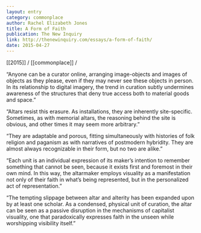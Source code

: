 ```yaml
---
layout: entry
category: commonplace
author: Rachel Elizabeth Jones
title: A Form of Faith
publication: The New Inquiry
link: http://thenewinquiry.com/essays/a-form-of-faith/
date: 2015-04-27
---
```


[[2015]] / [[commonplace]] / 

“Anyone can be a curator online, arranging image-objects and images of objects as they please, even if they may never see these objects in person. In its relationship to digital imagery, the trend in curation subtly undermines awareness of the structures that deny true access both to material goods and space.”

“Altars resist this erasure. As installations, they are inherently site-specific. Sometimes, as with memorial altars, the reasoning behind the site is obvious, and other times it may seem more arbitrary.”

“They are adaptable and porous, fitting simultaneously with histories of folk religion and paganism as with narratives of postmodern hybridity. They are almost always recognizable in their form, but no two are alike.”

“Each unit is an individual expression of its maker’s intention to remember something that cannot be seen, because it exists first and foremost in their own mind. In this way, the altarmaker employs visuality as a manifestation not only of their faith in what’s being represented, but in the personalized act of representation.”

“The tempting slippage between altar and alterity has been expanded upon by at least one scholar. As a condensed, physical unit of curation, the altar can be seen as a passive disruption in the mechanisms of capitalist visuality, one that paradoxically expresses faith in the unseen while worshipping visibility itself.”


